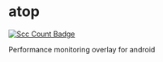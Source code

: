 # atop

[![Scc Count Badge](https://sloc.xyz/github/theNullCrown/atop/?category=code)](https://github.com/theNullCrown/atop/)

Performance monitoring overlay for android

